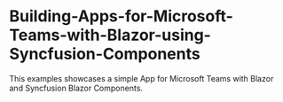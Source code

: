 # Building-Apps-for-Microsoft-Teams-with-Blazor-using-Syncfusion-Components
This examples showcases a simple App for Microsoft Teams with Blazor and Syncfusion Blazor Components.
